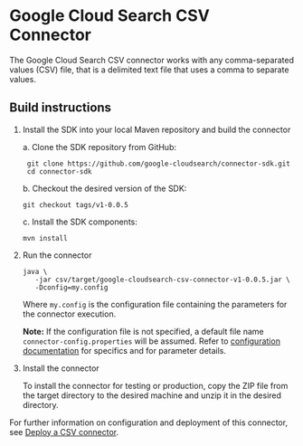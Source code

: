 # Google Cloud Search CSV Connector

The Google Cloud Search CSV connector works with any comma-separated values (CSV) file, that is a
delimited text file that uses a comma to separate values.

## Build instructions

1. Install the SDK into your local Maven repository and build the connector

   a. Clone the SDK repository from GitHub:
      ```
       git clone https://github.com/google-cloudsearch/connector-sdk.git
       cd connector-sdk
      ```

   b. Checkout the desired version of the SDK:
      ```
      git checkout tags/v1-0.0.5
      ```

   c. Install the SDK components:
      ```
      mvn install
      ```

2. Run the connector
   ```
   java \
      -jar csv/target/google-cloudsearch-csv-connector-v1-0.0.5.jar \
      -Dconfig=my.config
   ```

   Where `my.config` is the configuration file containing the parameters for the connector
   execution.

   **Note:** If the configuration file is not specified, a default file name
   `connector-config.properties` will be assumed. Refer to
   [configuration documentation](https://developers.google.com/cloud-search/docs/guides/csv-connector#specify-configuration)
   for specifics and for parameter details.

3. Install the connector

   To install the connector for testing or production, copy the ZIP file from the
   target directory to the desired machine and unzip it in the desired directory.

For further information on configuration and deployment of this connector, see
[Deploy a CSV connector](https://developers.google.com/cloud-search/docs/guides/csv-connector).

